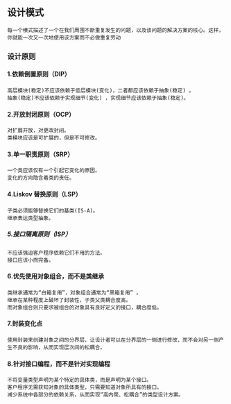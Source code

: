 ## 设计模式

```
每一个模式描述了一个在我们周围不断重复发生的问题，以及该问题的解决方案的核心。这样，你就能一次又一次地使用该方案而不必做重复劳动
```

### 设计原则

#### 1.依赖倒置原则（DIP）

```
高层模块(稳定)不应该依赖于低层模块(变化)，二者都应该依赖于抽象(稳定) 。
抽象(稳定)不应该依赖于实现细节(变化) ，实现细节应该依赖于抽象(稳定)。
```

#### 2.开放封闭原则（OCP）

```
对扩展开放，对更改封闭。
类模块应该是可扩展的，但是不可修改。
```

#### 3.单一职责原则（SRP）

```
一个类应该仅有一个引起它变化的原因。
变化的方向隐含着类的责任。
```

#### 4.Liskov 替换原则（LSP）

```
子类必须能够替换它们的基类(IS-A)。
继承表达类型抽象。
```

##### 5.接口隔离原则（ISP）

```
不应该强迫客户程序依赖它们不用的方法。
接口应该小而完备。
```

#### 6.优先使用对象组合，而不是类继承

```
类继承通常为“白箱复用”，对象组合通常为“黑箱复用” 。
继承在某种程度上破坏了封装性，子类父类耦合度高。
而对象组合则只要求被组合的对象具有良好定义的接口，耦合度低。
```

#### 7.封装变化点

```
使用封装来创建对象之间的分界层，让设计者可以在分界层的一侧进行修改，而不会对另一侧产生不良的影响，从而实现层次间的松耦合。
```

#### 8.针对接口编程，而不是针对实现编程

```
不将变量类型声明为某个特定的具体类，而是声明为某个接口。
客户程序无需获知对象的具体类型，只需要知道对象所具有的接口。
减少系统中各部分的依赖关系，从而实现“高内聚、松耦合”的类型设计方案。
```

